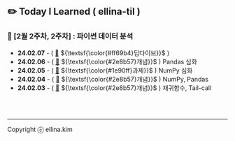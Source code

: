## ✏️ Today I Learned ( ellina-til )

### 🌸 [2월 2주차, 2주차] : 파이썬 데이터 분석

- **24.02.07** - ( [🔗](Feb/2025-02-07.md) ${\textsf{\color{#ff69b4}딥다이브}}$ ) 
- **24.02.06** - ( [🔗](Feb/2025-02-06.md) ${\textsf{\color{#2e8b57}개념}}$ ) Pandas 심화
- **24.02.05** - ( [🔗](Feb/2025-02-05.md) ${\textsf{\color{#1e90ff}과제}}$ ) NumPy 심화
- **24.02.04** - ( [🔗](Feb/2025-02-04.md) ${\textsf{\color{#2e8b57}개념}}$ ) NumPy, Pandas
- **24.02.03** - ( [🔗](Feb/2025-02-03.md) ${\textsf{\color{#2e8b57}개념}}$ ) 재귀함수, Tail-call
<br/>
<br/>
<hr/>

Copyright ⓒ ellina.kim
